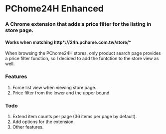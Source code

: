 # PChome24H Enhanced
### A Chrome extension that adds a price filter for the listing in store page.
#### Works when matching http\*://24h.pchome.com.tw/store/\*

When browsing the PChome24H stores, only product search page provides a price filter function, so I decided to add the funtction to the store view as well.

### Features
1. Force list view when viewing store page.
2. Price filter from the lower and the upper bound.

### Todo
1. Extend item counts per page (36 items per page by default).
2. Add options for the extension.
3. Other features.